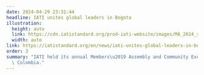 ```yaml
---
date: 2024-04-29 23:31:44
headline: IATI unites global leaders in Bogota
illustration:
  height: auto
  link: https://cdn.iatistandard.org/prod-iati-website/images/MA_2024_speakers.width-260.format-webp.webp
  width: auto
link: https://iatistandard.org/en/news/iati-unites-global-leaders-in-bogota/
order: 3
summary: "IATI held its annual Members\u2019 Assembly and Community Exchange in Bogota,\
  \ Colombia."
---
```

